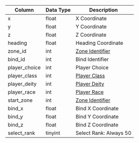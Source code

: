 | Column        | Data Type | Description                                                                           |
| ------------- | --------- | ------------------------------------------------------------------------------------- |
| x             | float     | X Coordinate                                                                          |
| y             | float     | Y Coordinate                                                                          |
| z             | float     | Z Coordinate                                                                          |
| heading       | float     | Heading Coordinate                                                                    |
| zone_id       | int       | [Zone Identifier](https://eqemu.gitbook.io/server/categories/reference-lists/zones)   |
| bind_id       | int       | Bind Identifier                                                                       |
| player_choice | int       | Player Choice                                                                         |
| player_class  | int       | [Player Class](https://eqemu.gitbook.io/server/categories/reference-lists/class-list) |
| player_deity  | int       | [Player Deity](https://eqemu.gitbook.io/server/categories/reference-lists/deity-list) |
| player_race   | int       | [Player Race](https://eqemu.gitbook.io/server/categories/reference-lists/race-list)   |
| start_zone    | int       | [Zone Identifier](https://eqemu.gitbook.io/server/categories/reference-lists/zones)   |
| bind_x        | float     | Bind X Coordinate                                                                     |
| bind_y        | float     | Bind Y Coordinate                                                                     |
| bind_z        | float     | Bind Z Coordinate                                                                     |
| select_rank   | tinyint   | Select Rank: Always 50                                                                |